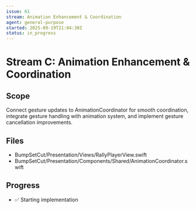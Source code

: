 ```yaml
---
issue: 61
stream: Animation Enhancement & Coordination
agent: general-purpose
started: 2025-09-19T21:04:30Z
status: in_progress
---
```


# Stream C: Animation Enhancement & Coordination

## Scope
Connect gesture updates to AnimationCoordinator for smooth coordination, integrate gesture handling with animation system, and implement gesture cancellation improvements.

## Files
- BumpSetCut/Presentation/Views/RallyPlayerView.swift
- BumpSetCut/Presentation/Components/Shared/AnimationCoordinator.swift

## Progress
- ✅ Starting implementation